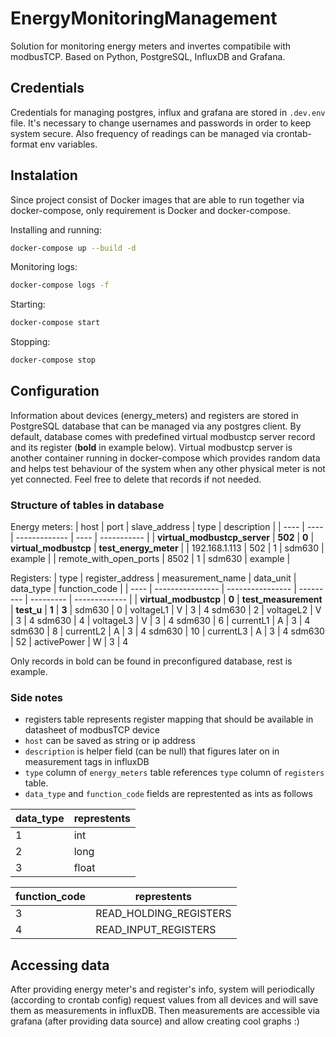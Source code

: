 # EnergyMonitoringManagement
Solution for monitoring energy meters and invertes compatibile with modbusTCP. Based on Python, PostgreSQL, InfluxDB and Grafana.

## Credentials
Credentials for managing postgres, influx and grafana are stored in `.dev.env` file. It's necessary to change usernames and 
passwords in order to keep system secure. Also frequency of readings can be managed via crontab-format env variables.


## Instalation
Since project consist of Docker images that are able to run together via docker-compose, 
only requirement is Docker and docker-compose. 

Installing and running:
```bash
docker-compose up --build -d
```

Monitoring logs:
```bash
docker-compose logs -f
```

Starting:
```bash
docker-compose start 
```

Stopping:
```bash
docker-compose stop 
```

## Configuration
Information about devices (energy_meters) and registers are stored in PostgreSQL database that can be managed via any 
postgres client. By default, database comes with predefined virtual modbustcp server record and its register (**bold** in example below). Virtual modbustcp server is another container running in docker-compose which provides random data and helps test behaviour of the system when any other physical meter is not yet connected. Feel free to delete that records if not needed.

### Structure of tables in database

Energy meters:
| host | port | slave_address | type | description |
| ---- | ---- | ------------- | ---- | ----------- |
| **virtual_modbustcp_server** | **502** | **0** | **virtual_modbustcp** | **test_energy_meter** |
| 192.168.1.113 | 502 | 1 | sdm630 | example |
| remote_with_open_ports | 8502 | 1 | sdm630 | example | 

Registers:
| type | register_address | measurement_name | data_unit | data_type | function_code |
| ---- | ---------------- | ---------------- | --------- | --------- | ------------- |
| **virtual_modbustcp** | **0** | **test_measurement** | **test_u** | **1** | **3** |
 sdm630          |       0 | voltageL1              | V        | 3    |            4
 sdm630          |       2 | voltageL2              | V        | 3    |            4
 sdm630          |       4 | voltageL3              | V        | 3    |            4
 sdm630          |       6 | currentL1              | A        | 3    |            4
 sdm630          |       8 | currentL2              | A        | 3    |            4
 sdm630          |      10 | currentL3              | A        | 3    |            4
 sdm630          |      52 | activePower            | W        | 3    |            4

Only records in bold can be found in preconfigured database, rest is example.


### Side notes
* registers table represents register mapping that should be available in datasheet of modbusTCP device
* `host` can be saved as string or ip address
* `description` is helper field (can be null) that figures later on in measurement tags in influxDB
* `type` column of `energy_meters` table references `type` column of `registers` table.
* `data_type` and `function_code` fields are represtented as ints as follows

| data_type | represtents |
| --------- | ----------- |
| 1 | int |
| 2 | long | 
| 3 | float |


| function_code | represtents |
| ------------- | ----------- |
| 3 | READ_HOLDING_REGISTERS |
| 4 | READ_INPUT_REGISTERS |


## Accessing data
After providing energy meter's and register's info, system will periodically (according to crontab config) request values
from all devices and will save them as measurements in influxDB. Then measurements are accessible via grafana (after providing data source)
and allow creating cool graphs :)

